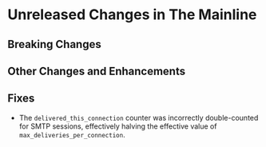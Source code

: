 # Unreleased Changes in The Mainline

## Breaking Changes

## Other Changes and Enhancements

## Fixes

* The `delivered_this_connection` counter was incorrectly double-counted for
  SMTP sessions, effectively halving the effective value of
  `max_deliveries_per_connection`.
